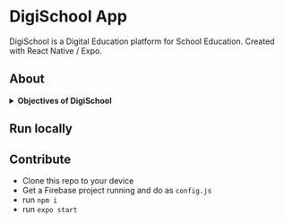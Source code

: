 # DigiSchool App
DigiSchool is a Digital Education platform for School Education.
Created with React Native / Expo.

## About

<details>
<summary><b>Objectives of DigiSchool</b></summary>
<li>Alternate to Conventional Schooling in current Pandemic Situation - Futuristic Education Platform!</li><li>Access to Educational Curriculum of Global Standard - Interactive, Digitalized and Collaborative Learning from Home</li><li>Learn with Fun - Brain Games, Discussion Wall</li><li>Exposure to useful websites in single umbrella - E-Lab, E-Learn, E-Library, E-Dictionary</li>
</details>

## Run locally

## Contribute

- Clone this repo to your device
- Get a Firebase project running and do as `config.js`
- run `npm i`
- run `expo start`

